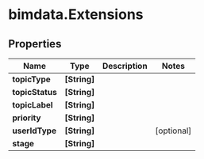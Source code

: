 # bimdata.Extensions

## Properties

Name | Type | Description | Notes
------------ | ------------- | ------------- | -------------
**topicType** | **[String]** |  | 
**topicStatus** | **[String]** |  | 
**topicLabel** | **[String]** |  | 
**priority** | **[String]** |  | 
**userIdType** | **[String]** |  | [optional] 
**stage** | **[String]** |  | 


